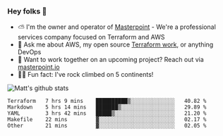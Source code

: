

### Hey folks 👋

- ⛅️ I'm the owner and operator of [Masterpoint](https://masterpoint.io) - We're a professional services company focused on Terraform and AWS
- 💬 Ask me about AWS, my open source [Terraform work](https://github.com/masterpointio?q=terraform&type=&language=hcl), or anything DevOps
- 🔨 Want to work together on an upcoming project? Reach out via [masterpoint.io](https://masterpoint.io)
- 🧗‍♂️ Fun fact: I've rock climbed on 5 continents! 


![Matt's github stats](https://github-readme-stats.vercel.app/api?username=Gowiem&count_private=true&theme=cobalt&show_icons=true)

<!--START_SECTION:waka-->
```text
Terraform   7 hrs 9 mins    ██████████▒░░░░░░░░░░░░░░   40.82 % 
Markdown    5 hrs 14 mins   ███████▒░░░░░░░░░░░░░░░░░   29.89 % 
YAML        3 hrs 42 mins   █████▒░░░░░░░░░░░░░░░░░░░   21.20 % 
Makefile    22 mins         ▓░░░░░░░░░░░░░░░░░░░░░░░░   02.17 % 
Other       21 mins         ▓░░░░░░░░░░░░░░░░░░░░░░░░   02.05 % 
```
<!--END_SECTION:waka-->
